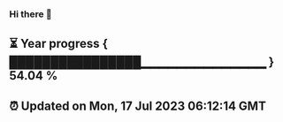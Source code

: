 ### Hi there 👋
⏳ Year progress { ████████████████▁▁▁▁▁▁▁▁▁▁▁▁▁▁ } 54.04 %
---
⏰ Updated on Mon, 17 Jul 2023 06:12:14 GMT
---

